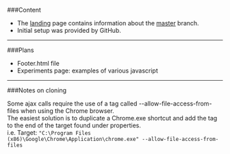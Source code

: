 ###Content
<ul>
  <li>The <a href="http://stonesylent.github.io/simpleProjects/">landing</a> page contains information about the <a href="https://github.com/StoneSylent/simpleProjects/tree/master" target="_blank">master</a> branch.</li>
  <li>Initial setup was provided by GitHub.</li>
</ul>
<hr />
###Plans
<ul>
  <li>Footer.html file</li>
  <li>Experiments page: examples of various javascript</li>
</ul>
<hr />
###Notes on cloning
<p>
Some ajax calls require the use of a tag called --allow-file-access-from-files when using the Chrome browser. <br />
The easiest solution is to duplicate a Chrome.exe shortcut and add the tag to the end of the target found under properties. <br />
i.e. Target: <code>"C:\Program Files (x86)\Google\Chrome\Application\chrome.exe" --allow-file-access-from-files</code>
</p>
